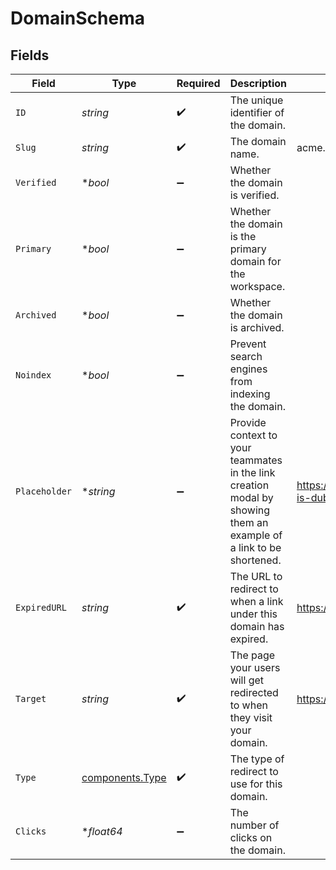 # DomainSchema


## Fields

| Field                                                                                                              | Type                                                                                                               | Required                                                                                                           | Description                                                                                                        | Example                                                                                                            |
| ------------------------------------------------------------------------------------------------------------------ | ------------------------------------------------------------------------------------------------------------------ | ------------------------------------------------------------------------------------------------------------------ | ------------------------------------------------------------------------------------------------------------------ | ------------------------------------------------------------------------------------------------------------------ |
| `ID`                                                                                                               | *string*                                                                                                           | :heavy_check_mark:                                                                                                 | The unique identifier of the domain.                                                                               |                                                                                                                    |
| `Slug`                                                                                                             | *string*                                                                                                           | :heavy_check_mark:                                                                                                 | The domain name.                                                                                                   | acme.com                                                                                                           |
| `Verified`                                                                                                         | **bool*                                                                                                            | :heavy_minus_sign:                                                                                                 | Whether the domain is verified.                                                                                    |                                                                                                                    |
| `Primary`                                                                                                          | **bool*                                                                                                            | :heavy_minus_sign:                                                                                                 | Whether the domain is the primary domain for the workspace.                                                        |                                                                                                                    |
| `Archived`                                                                                                         | **bool*                                                                                                            | :heavy_minus_sign:                                                                                                 | Whether the domain is archived.                                                                                    |                                                                                                                    |
| `Noindex`                                                                                                          | **bool*                                                                                                            | :heavy_minus_sign:                                                                                                 | Prevent search engines from indexing the domain.                                                                   |                                                                                                                    |
| `Placeholder`                                                                                                      | **string*                                                                                                          | :heavy_minus_sign:                                                                                                 | Provide context to your teammates in the link creation modal by showing them an example of a link to be shortened. | https://dub.co/help/article/what-is-dub                                                                            |
| `ExpiredURL`                                                                                                       | *string*                                                                                                           | :heavy_check_mark:                                                                                                 | The URL to redirect to when a link under this domain has expired.                                                  | https://acme.com/expired                                                                                           |
| `Target`                                                                                                           | *string*                                                                                                           | :heavy_check_mark:                                                                                                 | The page your users will get redirected to when they visit your domain.                                            | https://acme.com/landing                                                                                           |
| `Type`                                                                                                             | [components.Type](../../models/components/type.md)                                                                 | :heavy_check_mark:                                                                                                 | The type of redirect to use for this domain.                                                                       |                                                                                                                    |
| `Clicks`                                                                                                           | **float64*                                                                                                         | :heavy_minus_sign:                                                                                                 | The number of clicks on the domain.                                                                                |                                                                                                                    |